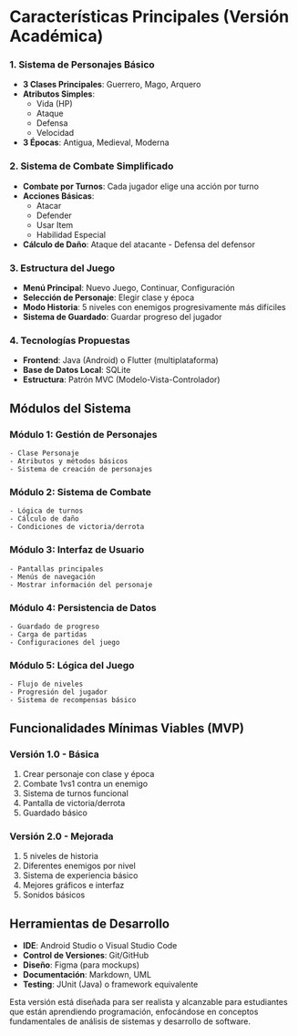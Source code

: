 

# Características Principales (Versión Académica)

### 1. Sistema de Personajes Básico
- **3 Clases Principales**: Guerrero, Mago, Arquero
- **Atributos Simples**: 
  - Vida (HP)
  - Ataque
  - Defensa
  - Velocidad
- **3 Épocas**: Antigua, Medieval, Moderna

### 2. Sistema de Combate Simplificado
- **Combate por Turnos**: Cada jugador elige una acción por turno
- **Acciones Básicas**:
  - Atacar
  - Defender
  - Usar Item
  - Habilidad Especial
- **Cálculo de Daño**: Ataque del atacante - Defensa del defensor

### 3. Estructura del Juego
- **Menú Principal**: Nuevo Juego, Continuar, Configuración
- **Selección de Personaje**: Elegir clase y época
- **Modo Historia**: 5 niveles con enemigos progresivamente más difíciles
- **Sistema de Guardado**: Guardar progreso del jugador

### 4. Tecnologías Propuestas
- **Frontend**: Java (Android) o Flutter (multiplataforma)
- **Base de Datos Local**: SQLite
- **Estructura**: Patrón MVC (Modelo-Vista-Controlador)

## Módulos del Sistema

### Módulo 1: Gestión de Personajes
```
- Clase Personaje
- Atributos y métodos básicos
- Sistema de creación de personajes
```

### Módulo 2: Sistema de Combate
```
- Lógica de turnos
- Cálculo de daño
- Condiciones de victoria/derrota
```

### Módulo 3: Interfaz de Usuario
```
- Pantallas principales
- Menús de navegación
- Mostrar información del personaje
```

### Módulo 4: Persistencia de Datos
```
- Guardado de progreso
- Carga de partidas
- Configuraciones del juego
```

### Módulo 5: Lógica del Juego
```
- Flujo de niveles
- Progresión del jugador
- Sistema de recompensas básico
```

## Funcionalidades Mínimas Viables (MVP)

### Versión 1.0 - Básica
1. Crear personaje con clase y época
2. Combate 1vs1 contra un enemigo
3. Sistema de turnos funcional
4. Pantalla de victoria/derrota
5. Guardado básico

### Versión 2.0 - Mejorada
1. 5 niveles de historia
2. Diferentes enemigos por nivel
3. Sistema de experiencia básico
4. Mejores gráficos e interfaz
5. Sonidos básicos

## Herramientas de Desarrollo
- **IDE**: Android Studio o Visual Studio Code
- **Control de Versiones**: Git/GitHub
- **Diseño**: Figma (para mockups)
- **Documentación**: Markdown, UML
- **Testing**: JUnit (Java) o framework equivalente

Esta versión está diseñada para ser realista y alcanzable para estudiantes que están aprendiendo programación, enfocándose en conceptos fundamentales de análisis de sistemas y desarrollo de software.
